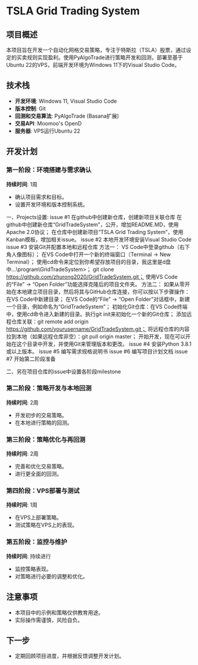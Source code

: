 # TSLA Grid Trading System

## 项目概述
本项目旨在开发一个自动化网格交易策略，专注于特斯拉（TSLA）股票，通过设定的买卖规则实现盈利。使用PyAlgoTrade进行策略开发和回测，部署至基于Ubuntu 22的VPS，前端开发环境为Windows 11下的Visual Studio Code。

## 技术栈
- **开发环境**: Windows 11, Visual Studio Code
- **版本控制**: Git
- **回测和交易算法**: PyAlgoTrade (Basana扩展)
- **交易API**: Moomoo's OpenD
- **服务器**: VPS运行Ubuntu 22

## 开发计划

### 第一阶段：环境搭建与需求确认
**持续时间**: 1周
- 确认项目需求和目标。
- 设置开发环境和版本控制系统。

一、Projects设置:
issue #1 在github中创建新仓库，创建新项目关联仓库
在github中创建新仓库“GridTradeSystem”，公开，增加README.MD，使用Apache 2.0协议；
在仓库中创建新项目“TSLA Grid Trading System”，使用Kanban模板，增加相关issue。
issue #2 本地开发环境安装Visual Studio Code
issue #3 安装Git并配置本地和远程仓库
方法一：
VS Code中登录github（右下角人像图标）；
在VS Code中打开一个新的终端窗口（Terminal -> New Terminal）；
使用cd命令来定位到你希望存放项目的目录，我这里是d盘中...\program\GridTradeSystem>；
git clone https://github.com/zhurong2020/GridTradeSystem.git；
使用VS Code的“File” -> “Open Folder”功能选择克隆后的项目文件夹。
方法二：
如果从零开始在本地建立项目目录，然后将其与GitHub仓库连接，你可以按以下步骤操作：
在VS Code中新建目录；
在VS Code的“File” -> “Open Folder”对话框中，新建一个目录，例如命名为“GridTradeSystem”；
初始化Git仓库：在VS Code终端中，使用cd命令进入新建的目录。执行git init来初始化一个新的Git仓库；
添加远程仓库关联：git remote add origin https://github.com/yourusername/GridTradeSystem.git；
将远程仓库的内容拉到本地（如果远程仓库非空）：git pull origin master；
开始开发，现在可以开始在这个目录中开发，并使用Git来管理版本和更改。
issue #4 安装Python 3.8.1或以上版本。
issue #5 编写需求规格说明书
issue #6 编写项目计划文档
issue #7 开始第二阶段准备

二、另在项目仓库的issue中设置各阶段milestone

### 第二阶段：策略开发与本地回测
**持续时间**: 2周
- 开发初步的交易策略。
- 在本地进行策略的回测。

### 第三阶段：策略优化与再回测
**持续时间**: 2周
- 完善和优化交易策略。
- 进行更全面的回测。

### 第四阶段：VPS部署与测试
**持续时间**: 1周
- 在VPS上部署策略。
- 测试策略在VPS上的表现。

### 第五阶段：监控与维护
**持续时间**: 持续进行
- 监控策略表现。
- 对策略进行必要的调整和优化。

## 注意事项
- 本项目中的示例和策略仅供教育用途。
- 实际操作需谨慎，风险自负。

## 下一步
- 定期回顾项目进度，并根据反馈调整开发计划。

